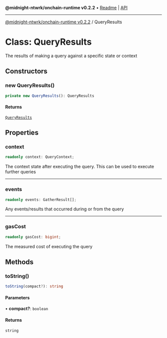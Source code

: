 **@midnight-ntwrk/onchain-runtime v0.2.2** • [Readme](../README.md) \| [API](../globals.md)

***

[@midnight-ntwrk/onchain-runtime v0.2.2](../README.md) / QueryResults

# Class: QueryResults

The results of making a query against a specific state or context

## Constructors

### new QueryResults()

```ts
private new QueryResults(): QueryResults
```

#### Returns

[`QueryResults`](QueryResults.md)

## Properties

### context

```ts
readonly context: QueryContext;
```

The context state after executing the query. This can be used to execute
further queries

***

### events

```ts
readonly events: GatherResult[];
```

Any events/results that occurred during or from the query

***

### gasCost

```ts
readonly gasCost: bigint;
```

The measured cost of executing the query

## Methods

### toString()

```ts
toString(compact?): string
```

#### Parameters

• **compact?**: `boolean`

#### Returns

`string`
